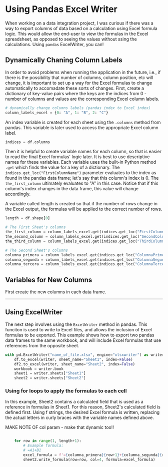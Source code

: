 # Using Pandas Excel Writer

When working on a data integration project, I was curious if there was a way to export columns of data based on a calculation using Excel formula logic. This would allow the end-user to view the formulas in the Excel spreadsheet, as opposed to seeing the values without ssing the calculations. Using `pandas` ExcelWriter, you can!

## Dynamically Chaning Column Labels

In order to avoid problems when running the application in the future, i.e., if there is the possibility that number of columns, column position, etc will change, it is important to set up a way for the Excel formulas to change automatically to accomadate these sorts of changes. First, create a dictionary of key-value pairs where the keys are the indices from 0 - number of columns and values are the corresponding Excel column labels.

```py
# dynamically change columns labels (pandas index to Excel index)
column_labels_excel = {0: "A", 1: "B", 2: "C"}
```

An index variable is created for each sheet using the `.columns` method from pandas. This variable is later used to access the appropriate Excel column label.

```py
indices = df.columns
```

Then it is helpful to create variable names for each column, so that is easier to read the final Excel formulas' logic later. It is best to use descriptive names for these variables. Each variable uses the built-in Python method `.get` which finds the value for a key of a dictionary. The `indices.get_loc("FirstColumnName")` parameter evaluates to the index as found in the pandas data frame; let's say that this column's index is 0. The `the_first_column` ultimately evaluates to "A" in this case. Notice that if this column's index changes in the data frame, this value will change accordingly.

A variable called length is created so that if the number of rows change in the Excel output, the formulas will be applied to the correct number of rows.

```py
length = df.shape[0]

# The First Sheet's columns
the_first_column = column_labels_excel.get(indices.get_loc("FirstColumnName"))
the_second_column = column_labels_excel.get(indices.get_loc("SecondColumnName"))
the_third_column = column_labels_excel.get(indices.get_loc("ThirdColumnName"))

# The Second Sheet's columns
columna_primera = column_labels_excel.get(indices.get_loc("ColumnaPrimera"))
columna_segunda = column_labels_excel.get(indices.get_loc("ColumnaSegunda"))
columna_tercera = column_labels_excel.get(indices.get_loc("ColumnaTercera"))

```

## Variables for New Columns

First create the new columns in each data frame.

---

## Using ExcelWriter

The next step involves using the `ExcelWriter` method in pandas. This funciton is used to write to Excel files, and allows the inclusion of Excel formulas to be exported. This example shows how to export two pandas data frames to the same workbook, and will include Excel formulas that use references from the opposite sheet.

```py
with pd.ExcelWriter("name_of_file.xlsx", engine="xlsxwriter") as writer:
    df.to_excel(writer, sheet_name="Sheet1", index=False)
    df2.to_excel(writer, sheet_name="Sheet2", index=False)
    workbook = writer.book
    sheet1 = writer.sheets["Sheet1"]
    sheet2 = writer.sheets["Sheet2"]
```

### Using for loops to apply the formulas to each cell

In this example, Sheet2 contains a calculated field that is used as a reference in formulas in Sheet1. For this reason, Sheet2's calculated field is defined first. Using f strings, the desired Excel formula is written, replacing the actual letters in curly braces with the variable names defined above.

MAKE NOTE OF col param - make that dynamic too!!

```py

    for row in range(1, length+1):
        # Example formula:
        # =A1+B1
        excel_formula = f'={columna_primera}{row+1}+{columna_segunda}{row+2}'
        sheet2.write_formula(row=row, col=4, formula=excel_formula)
```
